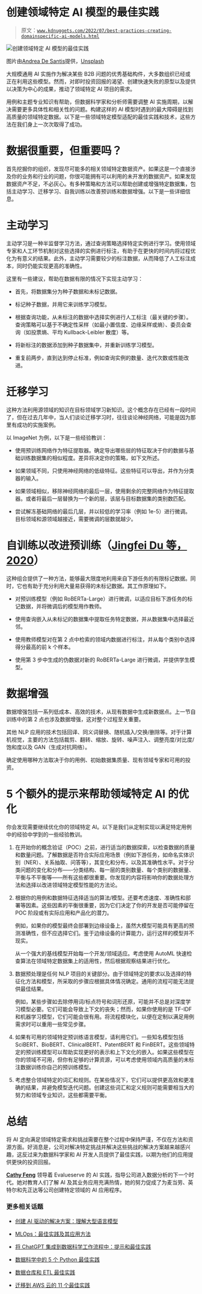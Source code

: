 # 创建领域特定 AI 模型的最佳实践

> 原文：[`www.kdnuggets.com/2022/07/best-practices-creating-domainspecific-ai-models.html`](https://www.kdnuggets.com/2022/07/best-practices-creating-domainspecific-ai-models.html)

![创建领域特定 AI 模型的最佳实践](img/b5cbea59beacf4fad90f4cbfa7430339.png)

图片由[Andrea De Santis](https://unsplash.com/@santesson89?utm_source=unsplash&utm_medium=referral&utm_content=creditCopyText)提供，[Unsplash](https://unsplash.com/s/photos/ai-models?utm_source=unsplash&utm_medium=referral&utm_content=creditCopyText)

大规模通用 AI 实施作为解决某些 B2B 问题的优秀基础构件，大多数组织已经或正在利用这些模型。然而，对即时投资回报的渴望、创建快速失败的原型以及提供以决策为中心的成果，推动了领域特定 AI 项目的需求。

用例和主题专业知识有帮助，但数据科学家和分析师需要调整 AI 实施周期，以解决需要更多具体性和相关性的问题。构建这样的 AI 模型时遇到的最大障碍是找到高质量的领域特定数据。以下是一些领域特定模型适配的最佳实践和技术，这些方法在我们身上一次次取得了成功。

# 数据很重要，但重要吗？

首先挖掘你的组织，发现尽可能多的相关领域特定数据资产。如果这是一个直接涉及你的业务和行业的问题，你很可能拥有可以利用的未开发的数据资产。如果发现数据资产不足，不必灰心。有多种策略和方法可以帮助创建或增强特定数据集，包括主动学习、迁移学习、自我训练以改善预训练和数据增强。以下是一些详细信息。

# 主动学习

主动学习是一种半监督学习方法，通过查询策略选择特定实例进行学习。使用领域专家和人工环节机制对这些选择的实例进行标注，有助于在更快的时间内将过程优化为有意义的结果。此外，主动学习需要较少的标注数据，从而降低了人工标注成本，同时仍能实现更高的准确性。

这里有一些建议，帮助在数据有限的情况下实现主动学习：

+   首先，将数据集分为种子数据和未标记数据。

+   标记种子数据，并用它来训练学习模型。

+   根据查询功能，从未标注的数据中选择实例进行人工标注（最关键的步骤）。查询策略可以基于不确定性采样（如最小置信度、边缘采样或熵）、委员会查询（如投票熵、平均 Kullback-Leibler 散度）等。

+   将新标注的数据添加到种子数据集中，并重新训练学习模型。

+   重复前两步，直到达到停止标准，例如查询实例的数量、迭代次数或性能改进。

# 迁移学习

这种方法利用源领域的知识在目标领域学习新知识。这个概念存在已经有一段时间了，但在过去几年中，当人们谈论迁移学习时，往往谈论神经网络，可能是因为那里有成功的实施案例。

以 ImageNet 为例，以下是一些经验教训：

+   使用预训练网络作为特征提取器。确定导出哪些层的特征取决于你的数据与基础训练数据集的相似程度。差异将决定你的策略，如下文所述。

+   如果领域不同，只使用神经网络的低级特征。这些特征可以导出，并作为分类器的输入。

+   如果领域相似，移除神经网络的最后一层，使用剩余的完整网络作为特征提取器。或者将最后一层替换为一个新的层，该层与目标数据集的类别数匹配。

+   尝试解冻基础网络的最后几层，并以较低的学习率（例如 1e-5）进行微调。目标领域和源领域越接近，需要微调的层数就越少。

# 自训练以改进预训练（[Jingfei Du 等，2020](https://arxiv.org/pdf/2010.02194.pdf)）

这种组合提供了一种方法，能够最大限度地利用来自下游任务的有限标记数据。同时，它也有助于充分利用大量易获得的未标记数据。其工作原理如下。

+   对预训练模型（例如 RoBERTa-Large）进行微调，以适应目标下游任务的标记数据，并将微调后的模型用作教师。

+   使用查询嵌入从未标记的数据集中提取任务特定数据，并从数据集中选择最近邻。

+   使用教师模型对在第 2 点中检索的领域内数据进行标注，并从每个类别中选择得分最高的前 k 个样本。

+   使用第 3 步中生成的伪数据对新的 RoBERTa-Large 进行微调，并提供学生模型。

# 数据增强

数据增强包括一系列低成本、高效的技术，从现有数据中生成新数据点。上一节自训练中的第 2 点也涉及数据增强，这对整个过程至关重要。

其他 NLP 应用的技术包括回译、同义词替换、随机插入/交换/删除等。对于计算机视觉，主要的方法包括裁剪、翻转、缩放、旋转、噪声注入、调整亮度/对比度/饱和度以及 GAN（生成对抗网络）。

确定使用哪种方法取决于你的用例、初始数据集质量、现有领域专家和可用的投资。

# 5 个额外的提示来帮助领域特定 AI 的优化

你会发现需要继续优化你的领域特定 AI。以下是我们从定制实现以满足特定用例中的经验中学到的一些经验教训。

1.  在开始你的概念验证（POC）之前，进行适当的数据探索，以检查数据的质量和数量问题。了解数据是否符合实际应用场景（例如下游任务，如命名实体识别（NER）、关系抽取、问答等），其变化和分布，以及其准确性水平。对于分类问题的变化和分布——分类结构、每一层的类别数量、每个类别的数据量、平衡与不平衡等——所有这些都很重要。你发现的内容将影响你的数据处理方法和选择以改进领域特定模型性能的方法论。

1.  根据你的用例和数据特征选择适当的算法/模型。还要考虑速度、准确性和部署等因素。这些因素的平衡很重要，因为它们决定了你的开发是否可能停留在 POC 阶段或有实际应用和产品化的潜力。

    例如，如果你的模型最终会部署到边缘设备上，虽然大模型可能具有更高的预测准确性，但不应选择它们。鉴于边缘设备的计算能力，运行这样的模型并不现实。

    从一个强大的基线模型开始每一个开发/领域适应。考虑使用 AutoML 快速检查算法在领域特定数据集上的适用性，然后根据观察结果进行优化。

1.  数据预处理是任何 NLP 项目的关键部分。由于领域特定的要求以及选择的特征化方法和模型，所采取的步骤应根据具体情况确定。通用的流程可能无法提供最佳结果。

    例如，某些步骤如去除停用词/标点符号和词形还原，可能并不总是对深度学习模型必要。它们可能会导致上下文的丧失；然而，如果你使用的是 TF-IDF 和机器学习模型，它们可能会很有用。将流程模块化，以便在定制以满足用例需求时可以重用一些常见步骤。

1.  如果有可用的领域特定预训练语言模型，请利用它们。一些知名模型包括 SciBERT、BioBERT、ClinicalBERT、PatentBERT 和 FinBERT。这些领域特定的预训练模型可以帮助实现更好的表示和上下文化的嵌入。如果这些模型在你的领域不可用，但你有足够的计算资源，可以考虑使用领域内高质量的未标注数据训练你自己的预训练模型。

1.  考虑整合领域特定的词汇和规则。在某些情况下，它们可以提供更高效和更准确的结果，并避免模型迭代问题。创建这些词汇和定义规则可能需要相当大的努力和领域专业知识，这些都需要平衡。

# 总结

将 AI 定向满足领域特定需求和挑战需要在整个过程中保持严谨，不仅在方法和资源方面。好消息是，公司对解决特定挑战并解决这些挑战的解决方案越来越感兴趣，这反过来为数据科学家和 AI 开发人员提供了最佳实践，以期为他们的应用提供更快的投资回报。

**[Cathy Feng](https://www.linkedin.com/in/cathy-feng-46b4792/)** 领导着 Evalueserve 的 AI 实践，指导公司进入数据分析的下一个时代。她对教育人们了解 AI 及其业务应用充满热情，她的努力促成了为麦当劳、英特尔和先正达等公司创建特定领域的 AI 应用程序。

### 更多相关话题

+   [创建 AI 驱动的解决方案：理解大型语言模型](https://www.kdnuggets.com/creating-ai-driven-solutions-understanding-large-language-models)

+   [MLOps：最佳实践及其应用方法](https://www.kdnuggets.com/2022/04/mlops-best-practices-apply.html)

+   [将 ChatGPT 集成到数据科学工作流程中：提示和最佳实践](https://www.kdnuggets.com/2023/05/integrating-chatgpt-data-science-workflows-tips-best-practices.html)

+   [数据科学中的 5 个 Python 最佳实践](https://www.kdnuggets.com/5-python-best-practices-for-data-science)

+   [数据仓库和 ETL 最佳实践](https://www.kdnuggets.com/2023/02/data-warehousing-etl-best-practices.html)

+   [迁移到 AWS 云的 11 个最佳实践](https://www.kdnuggets.com/2023/04/11-best-practices-cloud-data-migration-aws-cloud.html)

